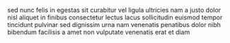 sed nunc felis in egestas sit curabitur vel ligula ultricies nam a justo dolor
nisl aliquet in finibus consectetur lectus lacus sollicitudin euismod tempor
tincidunt pulvinar sed dignissim urna nam venenatis penatibus dolor nibh
bibendum facilisis a amet non vulputate venenatis erat et diam